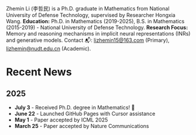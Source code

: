 Zhemin Li (李哲民) is a Ph.D. graduate in Mathematics from National University of Defense Technology, supervised by Researcher Hongxia Wang. **Education:** Ph.D. in Mathematics (2019-2025), B.S. in Mathematics (2015-2019) - National University of Defense Technology. **Research Focus:** Memory and reasoning mechanisms in implicit neural representations (INRs) and generative models. Contact 📬: lizhemin15@163.com (Primary), lizhemin@nudt.edu.cn (Academic).

# Recent News

## 2025
* **July 3** - Received Ph.D. degree in Mathematics! 🎉
* **June 22** - Launched GitHub Pages with Cursor assistance
* **May 1** - Paper accepted by ICML 2025
* **March 25** - Paper accepted by Nature Communications


